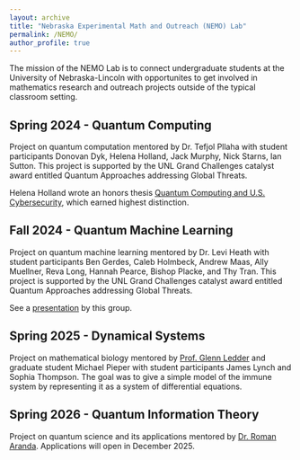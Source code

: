 ```yaml
---
layout: archive
title: "Nebraska Experimental Math and Outreach (NEMO) Lab"
permalink: /NEMO/
author_profile: true
---
```



The mission of the NEMO Lab is to connect undergraduate students at the University of Nebraska-Lincoln with opportunites to get involved in mathematics research and outreach projects outside of the typical classroom setting.

Spring 2024 - Quantum Computing
-----------------------------------------------
Project on quantum computation mentored by Dr. Tefjol Pllaha with student participants Donovan Dyk, Helena Holland, Jack Murphy, Nick Starns, Ian Sutton. This project is supported by the UNL Grand Challenges catalyst award entitled Quantum Approaches addressing Global Threats.

Helena Holland wrote an honors thesis [Quantum Computing and U.S. Cybersecurity](../files/UndergraduateThesisDefenseSlides.pdf), which earned highest distinction.

Fall 2024 - Quantum Machine Learning
----------------------------------------------------
Project on quantum machine learning mentored by Dr. Levi Heath with student participants Ben Gerdes, Caleb Holmbeck, Andrew Maas, Ally Muellner, Reva Long, Hannah Pearce, Bishop Placke, and Thy Tran.  This project is supported by the UNL Grand Challenges catalyst award entitled Quantum Approaches addressing Global Threats. 

See a [presentation](../files/Fall2025NEMOLabPresentation.pdf) by this group.


Spring 2025 - Dynamical Systems
------------------------------------------------------------------------------------------
Project on mathematical biology mentored by [Prof. Glenn Ledder](https://math.unl.edu/glenn-ledder) and graduate student Michael Pieper with student participants James Lynch and Sophia Thompson. The goal was to give a simple model of the immune system by representing it as a system of differential equations.



Spring 2026 - Quantum Information Theory
--------------------------------------------------------
Project on quantum science and its applications mentored by [Dr. Roman Aranda](https://romanaranda123.wordpress.com). Applications will open in December 2025.